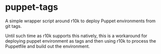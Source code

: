 puppet-tags
===========

A simple wrapper script around r10k to deploy Puppet environments from git tags.

Until such time as r10k supports this natively, this is a workaround for deploying puppet environment as tags and then using r10k to process the Puppetfile and build out the environment.


